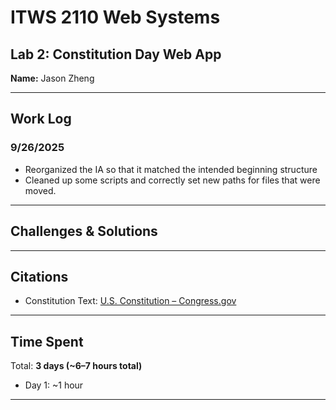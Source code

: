 # ITWS 2110 Web Systems  
## Lab 2: Constitution Day Web App  

**Name:** Jason Zheng  

---

## Work Log  

### 9/26/2025 
- Reorganized the IA so that it matched the intended beginning structure
- Cleaned up some scripts and correctly set new paths for files that were moved.

---

## Challenges & Solutions  

---

## Citations  
- Constitution Text: [U.S. Constitution – Congress.gov](https://constitution.congress.gov/constitution/)  
 

---

## Time Spent  
Total: **3 days (~6–7 hours total)**  
- Day 1: ~1 hour  

---
